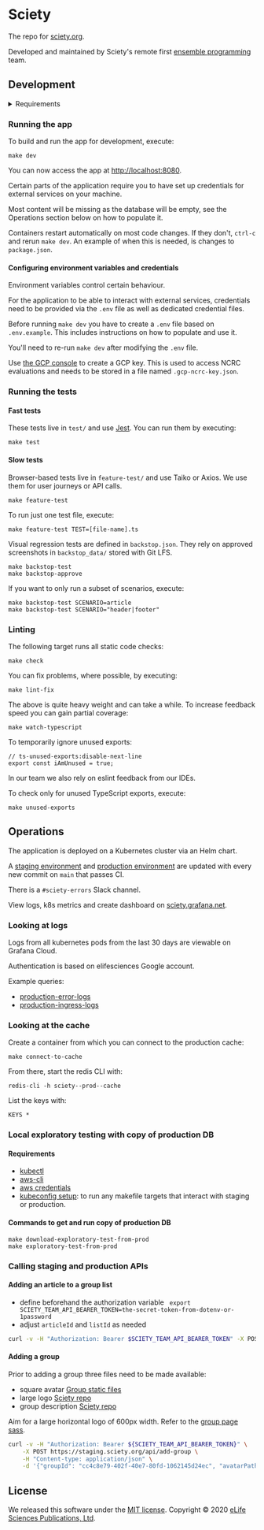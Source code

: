Sciety
======

The repo for [sciety.org].

Developed and maintained by Sciety's remote first [ensemble programming] team.

Development
-----------

<details>

<summary>Requirements</summary>

- [Docker]
- [Docker Compose]
- [GNU Make]
- [Node.js]
- [Git LFS]
- [coreutils] (for the `timeout` command)
- Unix-like operating system

</details>

### Running the app

To build and run the app for development, execute:

```shell
make dev
```

You can now access the app at <http://localhost:8080>.

Certain parts of the application require you to have set up credentials for external services on your machine.

Most content will be missing as the database will be empty, see the Operations section below on how to populate it.

Containers restart automatically on most code changes. If they don't, `ctrl-c` and rerun `make dev`. An example of when this is needed, is changes to `package.json`.

#### Configuring environment variables and credentials

Environment variables control certain behaviour.

For the application to be able to interact with external services, credentials need to be provided via the `.env` file as well as dedicated credential files.

Before running `make dev` you have to create a `.env` file based on `.env.example`. This includes instructions on how to populate and use it.

You'll need to re-run `make dev` after modifying the `.env` file.

Use [the GCP console](https://console.cloud.google.com/iam-admin/serviceaccounts/details/104048143259449897526/keys?project=sciety) to create a GCP key. This is used to access NCRC evaluations and needs to be stored in a file named `.gcp-ncrc-key.json`.

### Running the tests

#### Fast tests

These tests live in `test/` and use [Jest]. You can run them by executing:

```shell
make test
```

#### Slow tests

Browser-based tests live in `feature-test/` and use Taiko or Axios. We use them for user journeys or API calls.

```shell
make feature-test
```

To run just one test file, execute:

```shell
make feature-test TEST=[file-name].ts
```

Visual regression tests are defined in `backstop.json`. They rely on approved screenshots in `backstop_data/` stored with Git LFS.

```shell
make backstop-test
make backstop-approve
```

If you want to only run a subset of scenarios, execute:

```shell
make backstop-test SCENARIO=article
make backstop-test SCENARIO="header|footer"
```

### Linting

The following target runs all static code checks:

```shell
make check
```

You can fix problems, where possible, by executing:

```shell
make lint-fix
```

The above is quite heavy weight and can take a while.
To increase feedback speed you can gain partial coverage:

```shell
make watch-typescript
```
To temporarily ignore unused exports:
```
// ts-unused-exports:disable-next-line
export const iAmUnused = true;
```

In our team we also rely on eslint feedback from our IDEs.

To check only for unused TypeScript exports, execute:
```shell
make unused-exports
```

## Operations

The application is deployed on a Kubernetes cluster via an Helm chart.

A [staging environment] and [production environment] are updated with every new commit on `main` that passes CI.

There is a `#sciety-errors` Slack channel.

View logs, k8s metrics and create dashboard on [sciety.grafana.net](https://sciety.grafana.net).

### Looking at logs

Logs from all kubernetes pods from the last 30 days are viewable on Grafana Cloud.

Authentication is based on elifesciences Google account.

Example queries:

- [production-error-logs]
- [production-ingress-logs]

### Looking at the cache

Create a container from which you can connect to the production cache:
```
make connect-to-cache
```

From there, start the redis CLI with:
```
redis-cli -h sciety--prod--cache
```

List the keys with:
```
KEYS *
```

### Local exploratory testing with copy of production DB

#### Requirements

- [kubectl]
- [aws-cli]
- [aws credentials]
- [kubeconfig setup]: to run any makefile targets that interact with staging or production.

#### Commands to get and run copy of production DB

```shell
make download-exploratory-test-from-prod
make exploratory-test-from-prod
```

### Calling staging and production APIs

#### Adding an article to a group list

- define beforehand the authorization variable
  ` export SCIETY_TEAM_API_BEARER_TOKEN=the-secret-token-from-dotenv-or-1password`
- adjust `articleId` and `listId` as needed

```sh
curl -v -H "Authorization: Bearer $SCIETY_TEAM_API_BEARER_TOKEN" -X POST https://sciety.org/api/add-article-to-list -H "Content-type: application/json" -d '{"articleId": "10.21203/rs.3.rs-955726/v1", "listId": "5ac3a439-e5c6-4b15-b109-92928a740812"}'
```

#### Adding a group

Prior to adding a group three files need to be made available:
- square avatar [Group static files](https://github.com/sciety/group-static-files)
- large logo [Sciety repo](/static/groups/large-logos/)
- group description [Sciety repo](/static/groups/)

Aim for a large horizontal logo of 600px width. Refer to the [group page sass](src/html-pages/group-page/common-components/_index.scss).

```sh
curl -v -H "Authorization: Bearer ${SCIETY_TEAM_API_BEARER_TOKEN}" \
	-X POST https://staging.sciety.org/api/add-group \
	-H "Content-type: application/json" \
	-d '{"groupId": "cc4c8e79-402f-40e7-80fd-1062145d24ec", "avatarPath": "https://raw.githubusercontent.com/sciety/group-static-files/main/metaror.png", "descriptionPath": "metaror.md", "homepage": "https://metaror.org/", "name": "MetaROR", "shortDescription": "MetaROR is a collaborative initiative led jointly by the Research on Research Institute (RoRI) and the Association for Interdisciplinary Meta-Research and Open Science (AIMOS), which are working together to build a platform to leverage the strengths of the Publish – Review – Curate approach for the various metaresearch disciplines.", "slug": "metaror", "largeLogoPath": "/static/groups/large-logos/metaror.png"}'
```

License
-------

We released this software under the [MIT license][License]. Copyright © 2020 [eLife Sciences Publications, Ltd][eLife].

[Architecture sketch]: https://miro.com/app/board/o9J_ksK0wlg=/
[aws-cli]: https://aws.amazon.com/cli/
[AWS CloudWatch logs]: https://console.aws.amazon.com/cloudwatch/home?region=us-east-1#logs-insights:queryDetail=~(end~0~start~-900~timeType~'RELATIVE~unit~'seconds~editorString~'fields*20*40timestamp*2c*20*40message*0a*7c*20filter*20*60kubernetes.labels.app_kubernetes_io*2finstance*60*3d*22prc--prod*22*0a*7c*20sort*20*40timestamp*20desc*0a*7c*20limit*2020~isLiveTail~false~queryId~'89133ab9-5bb4-4770-b3e9-96052e8300ef~source~(~'*2faws*2fcontainerinsights*2flibero-eks--franklin*2fapplication));tab=logs
[CloudWatch dashboard]: https://console.aws.amazon.com/cloudwatch/home?region=us-east-1#dashboards:name=PRCMetrics
[CloudWatch user journey by IP]: https://console.aws.amazon.com/cloudwatch/home?region=us-east-1#logsV2:logs-insights$3FqueryDetail$3D$257E$2528end$257E0$257Estart$257E-1800$257EtimeType$257E$2527RELATIVE$257Eunit$257E$2527seconds$257EeditorString$257E$2527fields*20*40timestamp*2c*20app_request*0a*7c*20filter*20*60kubernetes.labels.app_kubernetes_io*2finstance*60*20*3d*3d*20*27ingress-nginx*27*20and*20app_remote_addr*20*3d*3d*20*2778.105.99.80*27*20and*20app_request*20not*20like*20*2fstatic*2f*0a*7c*20filter*20app_ingress_name*20*3d*3d*20*27sciety--prod--frontend*27*0a*7c*20sort*20*40timestamp*20asc*0a*7c*20limit*20200$257EisLiveTail$257Efalse$257EqueryId$257E$2527e3086054-9d14-4384-bca5-a9c12b181c87$257Esource$257E$2528$257E$2527*2faws*2fcontainerinsights*2flibero-eks--franklin*2fapplication$2529$2529
[Docker]: https://www.docker.com/
[Docker Compose]: https://docs.docker.com/compose/
[eLife]: https://elifesciences.org/
[ensemble programming]: https://en.wikipedia.org/w/index.php?title=Ensemble_programming&redirect=no
[Export from CloudWatch]: https://console.aws.amazon.com/cloudwatch/home?region=us-east-1#logsV2:log-groups/log-group/$252Faws$252Fcontainerinsights$252Flibero-eks--franklin$252Fapplication
[ESLint]: https://eslint.org/
[Git LFS]: https://git-lfs.github.com/
[GNU Make]: https://www.gnu.org/software/make/
[Jest]: https://jestjs.io/
[kubectl]: https://kubernetes.io/docs/tasks/tools/
[License]: LICENSE.md
[Makefile]: Makefile
[Monitoring SNS topic]: https://console.aws.amazon.com/sns/v3/home?region=us-east-1#/topic/arn:aws:sns:us-east-1:540790251273:prc-logging
[Monitoring lambda]: https://console.aws.amazon.com/lambda/home?region=us-east-1#/functions/notifySlackFromSnsTopicError
[Node.js]: https://nodejs.org/
[Production environment]: https://sciety.org
[production-error-logs]: https://sciety.grafana.net/explore?orgId=1&left=%7B%22datasource%22:%22grafanacloud-sciety-logs%22,%22queries%22:%5B%7B%22expr%22:%22%7Bapp_kubernetes_io_name%3D%5C%22sciety%5C%22,app_kubernetes_io_instance%3D%5C%22sciety--prod%5C%22%7D%5Cn%7C%20json%20%7C%20__error__%3D%5C%22%5C%22%5Cn%7C%20level%20%3D%20%5C%22error%5C%22%22,%22refId%22:%22A%22%7D%5D,%22range%22:%7B%22from%22:%22now-2d%22,%22to%22:%22now%22%7D%7D
[production-ingress-logs]: https://sciety.grafana.net/explore?orgId=1&left=%7B%22datasource%22:%22grafanacloud-sciety-logs%22,%22queries%22:%5B%7B%22refId%22:%22B%22,%22expr%22:%22%7Bapp_kubernetes_io_name%3D%5C%22ingress-nginx%5C%22%7D%5Cn%7C%20json%5Cn%7C%20__error__%3D%5C%22%5C%22%5Cn%7C%20ingress_name%3D%5C%22sciety--prod--frontend%5C%22%22%7D%5D,%22range%22:%7B%22from%22:%22now-2d%22,%22to%22:%22now%22%7D%7D
[Staging environment]: https://staging.sciety.org
[sciety.org]: https://sciety.org
[aws credentials]: https://github.com/sciety/infrastructure/blob/main/README.md#aws-access
[kubeconfig setup]: https://github.com/sciety/infrastructure/blob/main/README.md#kubectl-access
[coreutils]: https://www.gnu.org/software/coreutils/

